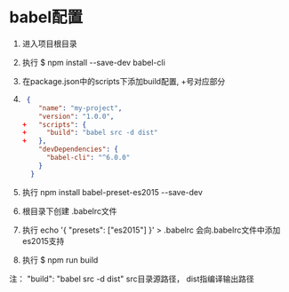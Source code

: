 # babel配置

1. 进入项目根目录
   
2. 执行 $ npm install --save-dev babel-cli    
   
3. 在package.json中的scripts下添加build配置, +号对应部分
   
4. ``` json
    {
       "name": "my-project",
       "version": "1.0.0",
   +   "scripts": {
   +     "build": "babel src -d dist"
   +   },
       "devDependencies": {
         "babel-cli": "^6.0.0"
       }
     }
   ```
   
5. 执行 npm install babel-preset-es2015 --save-dev
   
6. 根目录下创建 .babelrc文件
   
7. 执行 echo '{ "presets": ["es2015"] }' > .babelrc      会向.babelrc文件中添加es2015支持
   
8. 执行 $ npm run build



注： "build": "babel src -d dist"       src目录源路径， dist指编译输出路径

